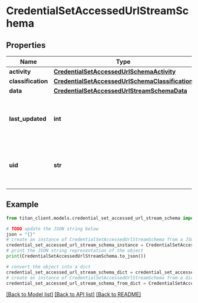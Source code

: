 # CredentialSetAccessedUrlStreamSchema


## Properties

Name | Type | Description | Notes
------------ | ------------- | ------------- | -------------
**activity** | [**CredentialSetAccessedUrlSchemaActivity**](CredentialSetAccessedUrlSchemaActivity.md) |  | 
**classification** | [**CredentialSetAccessedUrlSchemaClassification**](CredentialSetAccessedUrlSchemaClassification.md) |  | [optional] 
**data** | [**CredentialSetAccessedUrlStreamSchemaData**](CredentialSetAccessedUrlStreamSchemaData.md) |  | 
**last_updated** | **int** | Credential set accessed url last modification date. | 
**uid** | **str** | Unique credential set accessed url identifier. | 

## Example

```python
from titan_client.models.credential_set_accessed_url_stream_schema import CredentialSetAccessedUrlStreamSchema

# TODO update the JSON string below
json = "{}"
# create an instance of CredentialSetAccessedUrlStreamSchema from a JSON string
credential_set_accessed_url_stream_schema_instance = CredentialSetAccessedUrlStreamSchema.from_json(json)
# print the JSON string representation of the object
print(CredentialSetAccessedUrlStreamSchema.to_json())

# convert the object into a dict
credential_set_accessed_url_stream_schema_dict = credential_set_accessed_url_stream_schema_instance.to_dict()
# create an instance of CredentialSetAccessedUrlStreamSchema from a dict
credential_set_accessed_url_stream_schema_from_dict = CredentialSetAccessedUrlStreamSchema.from_dict(credential_set_accessed_url_stream_schema_dict)
```
[[Back to Model list]](../README.md#documentation-for-models) [[Back to API list]](../README.md#documentation-for-api-endpoints) [[Back to README]](../README.md)


